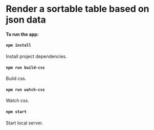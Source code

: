 # Render a sortable table based on json data

#### To run the app:

#### `npm install`

Install project dependencies.

#### `npm run build-css`
Build css.

#### `npm run watch-css`
Watch css.

#### `npm start`
Start local server.